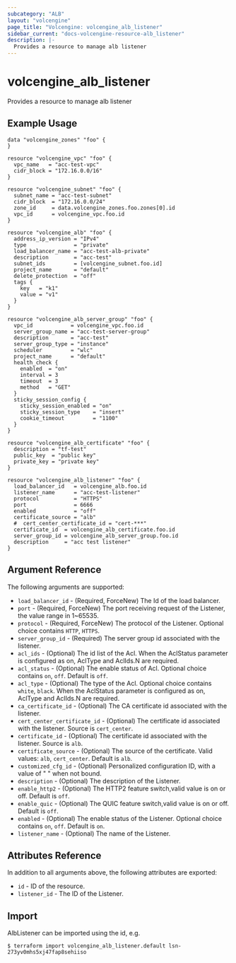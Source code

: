 ```yaml
---
subcategory: "ALB"
layout: "volcengine"
page_title: "Volcengine: volcengine_alb_listener"
sidebar_current: "docs-volcengine-resource-alb_listener"
description: |-
  Provides a resource to manage alb listener
---
```

# volcengine_alb_listener
Provides a resource to manage alb listener
## Example Usage
```hcl
data "volcengine_zones" "foo" {
}

resource "volcengine_vpc" "foo" {
  vpc_name   = "acc-test-vpc"
  cidr_block = "172.16.0.0/16"
}

resource "volcengine_subnet" "foo" {
  subnet_name = "acc-test-subnet"
  cidr_block  = "172.16.0.0/24"
  zone_id     = data.volcengine_zones.foo.zones[0].id
  vpc_id      = volcengine_vpc.foo.id
}

resource "volcengine_alb" "foo" {
  address_ip_version = "IPv4"
  type               = "private"
  load_balancer_name = "acc-test-alb-private"
  description        = "acc-test"
  subnet_ids         = [volcengine_subnet.foo.id]
  project_name       = "default"
  delete_protection  = "off"
  tags {
    key   = "k1"
    value = "v1"
  }
}

resource "volcengine_alb_server_group" "foo" {
  vpc_id            = volcengine_vpc.foo.id
  server_group_name = "acc-test-server-group"
  description       = "acc-test"
  server_group_type = "instance"
  scheduler         = "wlc"
  project_name      = "default"
  health_check {
    enabled  = "on"
    interval = 3
    timeout  = 3
    method   = "GET"
  }
  sticky_session_config {
    sticky_session_enabled = "on"
    sticky_session_type    = "insert"
    cookie_timeout         = "1100"
  }
}

resource "volcengine_alb_certificate" "foo" {
  description = "tf-test"
  public_key  = "public key"
  private_key = "private key"
}

resource "volcengine_alb_listener" "foo" {
  load_balancer_id   = volcengine_alb.foo.id
  listener_name      = "acc-test-listener"
  protocol           = "HTTPS"
  port               = 6666
  enabled            = "off"
  certificate_source = "alb"
  #  cert_center_certificate_id = "cert-***"
  certificate_id  = volcengine_alb_certificate.foo.id
  server_group_id = volcengine_alb_server_group.foo.id
  description     = "acc test listener"
}
```
## Argument Reference
The following arguments are supported:
* `load_balancer_id` - (Required, ForceNew) The Id of the load balancer.
* `port` - (Required, ForceNew) The port receiving request of the Listener, the value range in 1~65535.
* `protocol` - (Required, ForceNew) The protocol of the Listener. Optional choice contains `HTTP`, `HTTPS`.
* `server_group_id` - (Required) The server group id associated with the listener.
* `acl_ids` - (Optional) The id list of the Acl. When the AclStatus parameter is configured as on, AclType and AclIds.N are required.
* `acl_status` - (Optional) The enable status of Acl. Optional choice contains `on`, `off`. Default is `off`.
* `acl_type` - (Optional) The type of the Acl. Optional choice contains `white`, `black`. When the AclStatus parameter is configured as on, AclType and AclIds.N are required.
* `ca_certificate_id` - (Optional) The CA certificate id associated with the listener.
* `cert_center_certificate_id` - (Optional) The certificate id associated with the listener. Source is `cert_center`.
* `certificate_id` - (Optional) The certificate id associated with the listener. Source is `alb`.
* `certificate_source` - (Optional) The source of the certificate. Valid values: `alb`, `cert_center`. Default is `alb`.
* `customized_cfg_id` - (Optional) Personalized configuration ID, with a value of " " when not bound.
* `description` - (Optional) The description of the Listener.
* `enable_http2` - (Optional) The HTTP2 feature switch,valid value is on or off. Default is `off`.
* `enable_quic` - (Optional) The QUIC feature switch,valid value is on or off. Default is `off`.
* `enabled` - (Optional) The enable status of the Listener. Optional choice contains `on`, `off`. Default is `on`.
* `listener_name` - (Optional) The name of the Listener.

## Attributes Reference
In addition to all arguments above, the following attributes are exported:
* `id` - ID of the resource.
* `listener_id` - The ID of the Listener.


## Import
AlbListener can be imported using the id, e.g.
```
$ terraform import volcengine_alb_listener.default lsn-273yv0mhs5xj47fap8sehiiso
```

